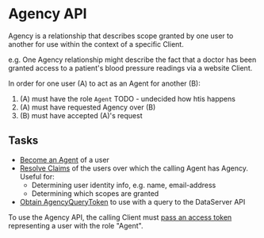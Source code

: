 # Agency API

Agency is a relationship that describes scope granted by one user to another for use within the context of a specific Client.

e.g. One Agency relationship might describe the fact that a doctor has been granted access to a patient's blood pressure readings via a website Client.

In order for one user (A) to act as an Agent for another (B):

1. (A) must have the role `Agent` TODO - undecided how htis happens
1. (A) must have requested Agency over (B)
1. (B) must have accepted (A)'s request


## Tasks

* [Become an Agent](become_an_agent.md) of a user
* [Resolve Claims](resolve_claims.md) of the users over which the calling Agent has Agency. Useful for:
    * Determining user identity info, e.g. name, email-address
    * Determining which scopes are granted
* [Obtain AgencyQueryToken](obtain_agencyquerytoken.md) to use with a query to the DataServer API

To use the Agency API, the calling Client must [pass an access token](../getting_started/authorization.md) representing a user with the role "Agent".
